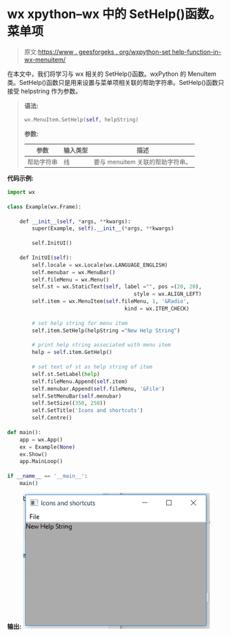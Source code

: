 # wx xpython–wx 中的 SetHelp()函数。菜单项

> 原文:[https://www . geesforgeks . org/wxpython-set help-function-in-wx-menuitem/](https://www.geeksforgeeks.org/wxpython-sethelp-function-in-wx-menuitem/)

在本文中，我们将学习与 wx 相关的 SetHelp()函数。wxPython 的 MenuItem 类。SetHelp()函数只是用来设置与菜单项相关联的帮助字符串。SetHelp()函数只接受 helpstring 作为参数。

> **语法:**
> 
> ```py
> wx.MenuItem.SetHelp(self, helpString)
> 
> ```
> 
> **参数:**
> 
> | 参数 | 输入类型 | 描述 |
> | --- | --- | --- |
> | 帮助字符串 | 线 | 要与 menuitem 关联的帮助字符串。 |

**代码示例:**

```py
import wx

class Example(wx.Frame):

    def __init__(self, *args, **kwargs):
        super(Example, self).__init__(*args, **kwargs)

        self.InitUI()

    def InitUI(self):
        self.locale = wx.Locale(wx.LANGUAGE_ENGLISH)
        self.menubar = wx.MenuBar()
        self.fileMenu = wx.Menu()
        self.st = wx.StaticText(self, label ="", pos =(20, 20), 
                                         style = wx.ALIGN_LEFT)
        self.item = wx.MenuItem(self.fileMenu, 1, '&Radio', 
                                      kind = wx.ITEM_CHECK)

        # set help string for menu item
        self.item.SetHelp(helpString ="New Help String")

        # print help string associated with menu item
        help = self.item.GetHelp()

        # set text of st as help string of item
        self.st.SetLabel(help)
        self.fileMenu.Append(self.item)
        self.menubar.Append(self.fileMenu, '&File')
        self.SetMenuBar(self.menubar)
        self.SetSize((350, 250))
        self.SetTitle('Icons and shortcuts')
        self.Centre()

def main():
    app = wx.App()
    ex = Example(None)
    ex.Show()
    app.MainLoop()

if __name__ == '__main__':
    main()
```

**输出:**
![](img/77c7f0a206844230c3d8a898e2fbceea.png)
